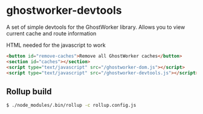 # ghostworker-devtools

A set of simple devtools for the GhostWorker library. Allows you to view current cache and route information


HTML needed for the javascript to work
``` html
<button id="remove-caches">Remove all GhostWorker caches</button>
<section id="caches"></section>
<script type="text/javascript" src="/ghostworker-dom.js"></script>
<script type="text/javascript" src="/ghostworker-devtools.js"></script>
```


## Rollup build

``` bash
$ ./node_modules/.bin/rollup -c rollup.config.js
```